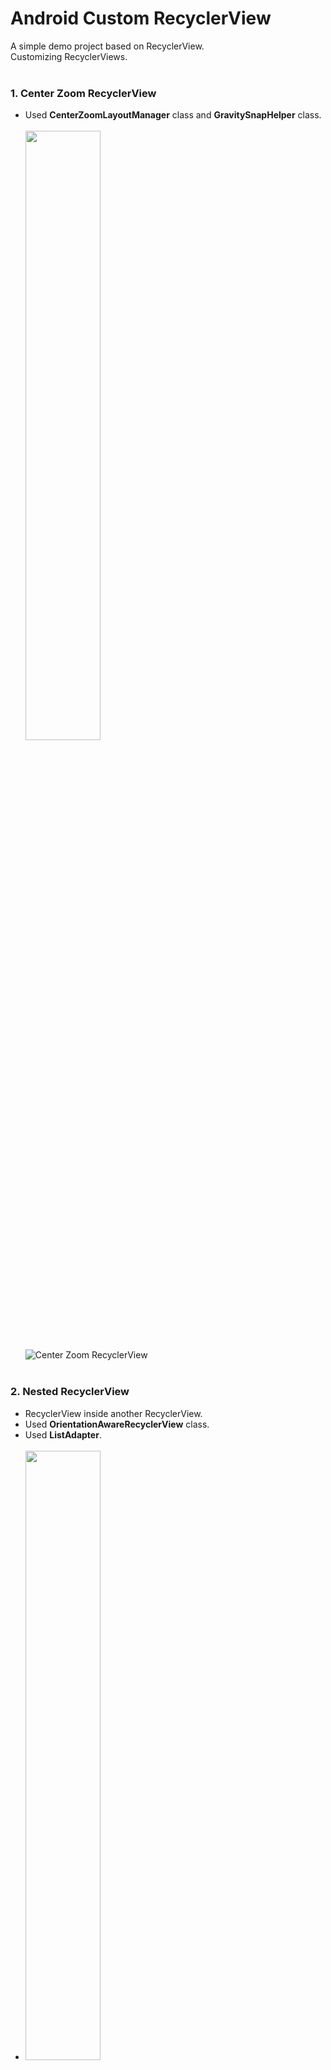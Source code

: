 # Android Custom RecyclerView

A simple demo project based on RecyclerView.<br/>
Customizing RecyclerViews.<br/><br/>

### 1. Center Zoom RecyclerView<br/>
* Used **CenterZoomLayoutManager** class and **GravitySnapHelper** class.<br/><br/>
<img src="https://user-images.githubusercontent.com/74607521/211293578-65b47ade-29b6-46f4-8418-14ce2001c389.png" width=50%/><br/>
![Center Zoom RecyclerView](https://user-images.githubusercontent.com/74607521/195031021-3f7d7394-a348-4ea3-bb21-f93b3ee5c232.gif)<br/><br/>

### 2. Nested RecyclerView<br/>
* RecyclerView inside another RecyclerView.<br/>
* Used **OrientationAwareRecyclerView** class.<br/>
* Used **ListAdapter**. <br/><br/>
* <img src="https://user-images.githubusercontent.com/74607521/211293567-e95731a9-409e-4e0f-8f62-c3a35de27757.png" width=50%/><br/>
![Multiple RecyclerView](https://user-images.githubusercontent.com/74607521/195032808-96222f58-0c8e-4a07-b904-cee02d5e04b6.gif)

Developed By
------------------------------------
* NoKyungEun - <eunn.dev@gmail.com> 

License
------------------------------------
    Copyright 2022 NoKyungEun

    Licensed under the Apache License, Version 2.0 (the "License");
    you may not use this file except in compliance with the License.
    You may obtain a copy of the License at

       http://www.apache.org/licenses/LICENSE-2.0

    Unless required by applicable law or agreed to in writing, software
    distributed under the License is distributed on an "AS IS" BASIS,
    WITHOUT WARRANTIES OR CONDITIONS OF ANY KIND, either express or implied.
    See the License for the specific language governing permissions and
    limitations under the License.
